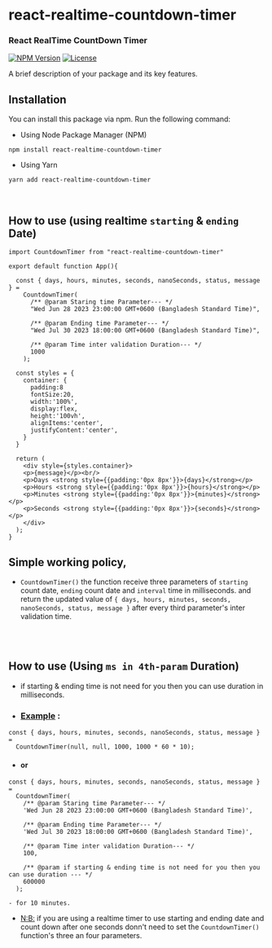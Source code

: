 # react-realtime-countdown-timer

### React RealTime CountDown Timer

[![NPM Version](https://img.shields.io/npm/v/react-realtime-countdown-timer.svg)](https://www.npmjs.com/package/react-realtime-countdown-timer)
[![License](https://img.shields.io/npm/l/react-realtime-countdown-timer.svg)](https://github.com/AmirWorkplace/react-realtime-countdown-timer)

A brief description of your package and its key features.

## Installation

You can install this package via npm. Run the following command:

- Using Node Package Manager (NPM)

```shell
npm install react-realtime-countdown-timer
```

- Using Yarn

```shell
yarn add react-realtime-countdown-timer
```

<br/>

## How to use (using realtime `starting` & `ending` Date)

```
import CountdownTimer from "react-realtime-countdown-timer"

export default function App(){

  const { days, hours, minutes, seconds, nanoSeconds, status, message } =
    CountdownTimer(
      /** @param Staring time Parameter--- */
      "Wed Jun 28 2023 23:00:00 GMT+0600 (Bangladesh Standard Time)",

      /** @param Ending time Parameter--- */
      "Wed Jul 30 2023 18:00:00 GMT+0600 (Bangladesh Standard Time)",

      /** @param Time inter validation Duration--- */
      1000
    );

  const styles = {
    container: {
      padding:8
      fontSize:20,
      width:'100%',
      display:flex,
      height:'100vh',
      alignItems:'center',
      justifyContent:'center',
    }
  }

  return (
    <div style={styles.container}>
    <p>{message}</p><br/>
    <p>Days <strong style={{padding:'0px 8px'}}>{days}</strong></p>
    <p>Hours <strong style={{padding:'0px 8px'}}>{hours}</strong></p>
    <p>Minutes <strong style={{padding:'0px 8px'}}>{minutes}</strong></p>
    <p>Seconds <strong style={{padding:'0px 8px'}}>{seconds}</strong></p>
    </div>
  );
}
```

## Simple working policy,

- `CountdownTimer()` the function receive three parameters of `starting` count date, `ending` count date and `interval` time in milliseconds. and return the updated value of `{ days, hours, minutes, seconds, nanoSeconds, status, message }` after every third parameter's inter validation time.

<br/> <br/>

## How to use (Using `ms in 4th-param` Duration)

- if starting & ending time is not need for you then you can use duration in milliseconds.

- ### [Example](#) :

```
const { days, hours, minutes, seconds, nanoSeconds, status, message } =
  CountdownTimer(null, null, 1000, 1000 * 60 * 10);
```

- #### or

```
const { days, hours, minutes, seconds, nanoSeconds, status, message } =
  CountdownTimer(
    /** @param Staring time Parameter--- */
    'Wed Jun 28 2023 23:00:00 GMT+0600 (Bangladesh Standard Time)',

    /** @param Ending time Parameter--- */
    'Wed Jul 30 2023 18:00:00 GMT+0600 (Bangladesh Standard Time)',

    /** @param Time inter validation Duration--- */
    100,

    /** @param if starting & ending time is not need for you then you can use duration --- */
    600000
  );

- for 10 minutes.

```

- [N:B:](#) if you are using a realtime timer to use starting and ending date and count down after one seconds donn't need to set the `CountdownTimer()` function's three an four parameters.
